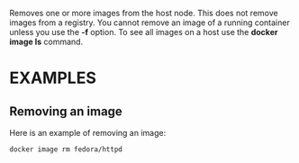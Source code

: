 Removes one or more images from the host node. This does not remove images from
a registry. You cannot remove an image of a running container unless you use the
**-f** option. To see all images on a host use the **docker image ls** command.

# EXAMPLES

## Removing an image

Here is an example of removing an image:

    docker image rm fedora/httpd

